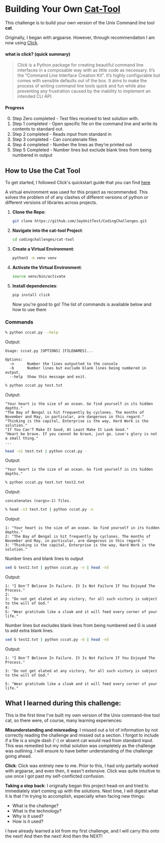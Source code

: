 # Building Your Own [Cat-Tool](https://github.com/JayUnitTest/CodingChallenges/tree/main/cat-tool)

This challenge is to build your own version of the Unix Command line tool **cat**.

Originally, I began with argparse. However, through recommendation I am now using [Click](https://click.palletsprojects.com/en/8.1.x/).

#### what is click? (quick summary)

> Click is a Python package for creating beautiful command line interfaces in a composable way with as little code as necessary. It’s the “Command Line Interface Creation Kit”. It’s highly configurable but comes with sensible defaults out of the box. It aims to make the process of writing command line tools quick and fun while also preventing any frustration caused by the inability to implement an intended CLI API.

#### Progress

0.  Step Zero completed - Test files received to test solution with.
1.  Step 1 completed - Open specific file on the command line and write its contents to standard out.
2.  Step 2 completed - Reads input from standard in 
3.  Step 3 completed - Can concatenate files
4.  Step 4 completed - Number the lines as they’re printed out
5.  Step 5 Completed - Number lines but exclude blank lines from being numbered in output

## How to Use the Cat Tool

To get started, I followed Click's quickstart guide that you can find [here](https://click.palletsprojects.com/en/8.1.x/quickstart/)

A virtual environment was used for this project as recommended. This solves the problem of of any clashes of different versions of python or different versions of libraries across projects.

1. **Clone the Repo**:

   ```bash
   git clone https://github.com/JayUnitTest/CodingChallenges.git
   ```

2. **Navigate into the cat-tool Project**:

   ```bash
   cd codingchallenges/cat-tool
   ```

3. **Create a Virtual Environment**:

   ```bash
   python3 -m venv venv
   ```

4. **Activate the Virtual Environment**:

   ```bash
   source venv/bin/activate
   ```

5. **Install dependencies**:

   ```bash
   pip install click
   ```

   Now you're good to go! The list of commands is available below and how to use them

### Commands

```bash
% python cccat.py --help
```

Output:

```
Usage: cccat.py [OPTIONS] [FILENAMES]...

Options:
  -n      Number the lines outputted to the console
  -b      Number lines but exclude blank lines being numbered in output.
  --help  Show this message and exit.
```

```bash
% python cccat.py test.txt
```

Output:

```
"Your heart is the size of an ocean. Go find yourself in its hidden depths."
"The Bay of Bengal is hit frequently by cyclones. The months of November and May, in particular, are dangerous in this regard."
"Thinking is the capital, Enterprise is the way, Hard Work is the solution."
"If You Can'T Make It Good, At Least Make It Look Good."
"Heart be brave. If you cannot be brave, just go. Love's glory is not a small thing."
...
```

```bash
head -n1 test.txt | python cccat.py -
```

Output:

```
"Your heart is the size of an ocean. Go find yourself in its hidden depths."
```

```bash
% python cccat.py test.txt test2.txt
```

Output:

```
concatenates (nargs=-1) files.
```

```bash
% head -n3 test.txt | python cccat.py -n
```

Output:

```
1: "Your heart is the size of an ocean. Go find yourself in its hidden depths."
2: "The Bay of Bengal is hit frequently by cyclones. The months of November and May, in particular, are dangerous in this regard."
3: "Thinking is the capital, Enterprise is the way, Hard Work is the solution."
```

Number lines and blank lines to output

```bash
sed G test2.txt | python cccat.py -n | head -n5
```

Output:

```
1: "I Don'T Believe In Failure. It Is Not Failure If You Enjoyed The Process."
2:
3: "Do not get elated at any victory, for all such victory is subject to the will of God."
4:
5: "Wear gratitude like a cloak and it will feed every corner of your life."
```

Number lines but excludes blank lines from being numbered
sed G is used to add extra blank lines.

```bash
sed G test2.txt | python cccat.py -b | head -n5
```

Output:

```
1: "I Don'T Believe In Failure. It Is Not Failure If You Enjoyed The Process."

3: "Do not get elated at any victory, for all such victory is subject to the will of God."

5: "Wear gratitude like a cloak and it will feed every corner of your life."
```

## What I learned during this challenge:

This is the first time I've built my own version of the Unix command-line tool cat, so there were, of course, many learning experiences:

**Misunderstanding and misreading**: I missed out a lot of information by not correctly reading the challenge and missed out a section. I forgot to include if a file is a single dash ('-) or absent 
cat would read from standard input. This was remedied but my initial solution was completely as the challenge was outlining. I will ensure to have better understanding of the challenge going ahead. 

**Click**: Click was entirely new to me. Prior to this, I had only partially worked with argparse, and even then, it wasn't extensive. Click was quite intuitive to use once I got past my self-conflicted confusion.

**Taking a step back**: I originally began this project head-on and tried to immediately start coming up with the solutions. Next time, I will digest what it is that I'm trying to accomplish, especially when facing new things:

- What is the challenge?
- What is the technology?
- Why is it used?
- How is it used?

I have already learned a lot from my first challenge, and I will carry this onto the next! And then the next! And then the NEXT!